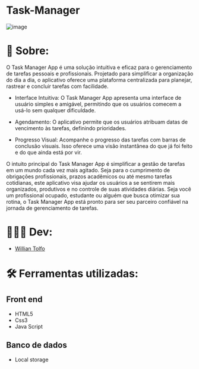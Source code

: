 # Task-Manager
![image](https://github.com/wilzin111/Projeto-Task-Manager/assets/129423295/b924ac80-72f7-4445-9b30-3c65d9f1c996)

# 📓 Sobre:

O Task Manager App é uma solução intuitiva e eficaz para o gerenciamento de tarefas pessoais e profissionais. Projetado para simplificar a organização do dia a dia, o aplicativo oferece uma plataforma centralizada para planejar, rastrear e concluir tarefas com facilidade.

- Interface Intuitiva: O Task Manager App apresenta uma interface de usuário simples e amigável, permitindo que os usuários comecem a usá-lo sem qualquer dificuldade.

- Agendamento: O aplicativo permite que os usuários atribuam datas de vencimento às tarefas, definindo prioridades.

- Progresso Visual: Acompanhe o progresso das tarefas com barras de conclusão visuais. Isso oferece uma visão instantânea do que já foi feito e do que ainda está por vir.

O intuito principal do Task Manager App é simplificar a gestão de tarefas em um mundo cada vez mais agitado. Seja para o cumprimento de obrigações profissionais, prazos acadêmicos ou até mesmo tarefas cotidianas, este aplicativo visa ajudar os usuários a se sentirem mais organizados, produtivos e no controle de suas atividades diárias. Seja você um profissional ocupado, estudante ou alguém que busca otimizar sua rotina, o Task Manager App está pronto para ser seu parceiro confiável na jornada de gerenciamento de tarefas.

# 👨🏻‍💻 Dev:
- [Willian Tolfo](https://github.com/wilzin111)

# 🛠️ Ferramentas utilizadas:

## Front end
- HTML5
- Css3
- Java Script

## Banco de dados
- Local storage
